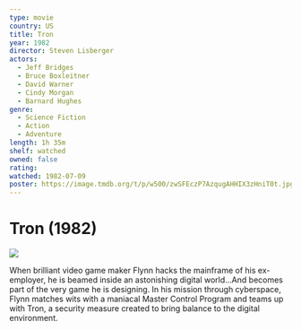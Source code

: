 ```yaml
---
type: movie
country: US
title: Tron
year: 1982
director: Steven Lisberger
actors:
  - Jeff Bridges
  - Bruce Boxleitner
  - David Warner
  - Cindy Morgan
  - Barnard Hughes
genre:
  - Science Fiction
  - Action
  - Adventure
length: 1h 35m
shelf: watched
owned: false
rating:
watched: 1982-07-09
poster: https://image.tmdb.org/t/p/w500/zwSFEczP7AzqugAHHIX3zHniT0t.jpg
---
```


# Tron (1982)

![](https://image.tmdb.org/t/p/w500/zwSFEczP7AzqugAHHIX3zHniT0t.jpg)

When brilliant video game maker Flynn hacks the mainframe of his ex-employer, he is beamed inside an astonishing digital world...And becomes part of the very game he is designing. In his mission through cyberspace, Flynn matches wits with a maniacal Master Control Program and teams up with Tron, a security measure created to bring balance to the digital environment.